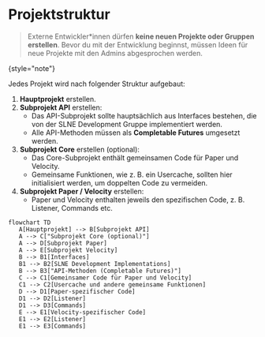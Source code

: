 # Projektstruktur

> Externe Entwickler*innen dürfen **keine neuen Projekte oder Gruppen erstellen**. Bevor du mit der Entwicklung
> beginnst, müssen Ideen für neue Projekte mit den Admins abgesprochen werden.
>
{style="note"}

Jedes Projekt wird nach folgender Struktur aufgebaut:

1. **Hauptprojekt** erstellen.
2. **Subprojekt API** erstellen:
    - Das API-Subprojekt sollte hauptsächlich aus Interfaces bestehen, die von der SLNE Development Gruppe implementiert
      werden.
    - Alle API-Methoden müssen als **Completable Futures** umgesetzt werden.
3. **Subprojekt Core** erstellen (optional):
    - Das Core-Subprojekt enthält gemeinsamen Code für Paper und Velocity.
    - Gemeinsame Funktionen, wie z. B. ein Usercache, sollten hier initialisiert werden, um doppelten Code zu vermeiden.
4. **Subprojekt Paper / Velocity** erstellen:
    - Paper und Velocity enthalten jeweils den spezifischen Code, z. B. Listener, Commands etc.

```mermaid
flowchart TD
   A[Hauptprojekt] --> B[Subprojekt API]
   A --> C["Subprojekt Core (optional)"]
   A --> D[Subprojekt Paper]
   A --> E[Subprojekt Velocity]
   B --> B1[Interfaces]
   B1 --> B2[SLNE Development Implementations]
   B --> B3["API-Methoden (Completable Futures)"]
   C --> C1[Gemeinsamer Code für Paper und Velocity]
   C1 --> C2[Usercache und andere gemeinsame Funktionen]
   D --> D1[Paper-spezifischer Code]
   D1 --> D2[Listener]
   D1 --> D3[Commands]
   E --> E1[Velocity-spezifischer Code]
   E1 --> E2[Listener]
   E1 --> E3[Commands]
```